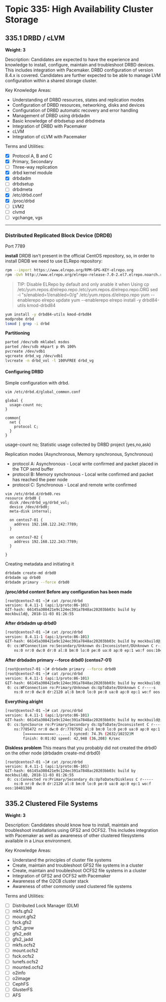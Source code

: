 # Topic 335: High Availability Cluster Storage

## 335.1 DRBD / cLVM

**Weight: 3**

Description: Candidates are expected to have the experience and knowledge to install, configure, maintain and troubleshoot DRBD devices. This includes integration with Pacemaker. DRBD configuration of version 8.4.x is covered. Candidates are further expected to be able to manage LVM configuration within a shared storage cluster.

Key Knowledge Areas:

- Understanding of DRBD resources, states and replication modes
- Configuration of DRBD resources, networking, disks and devices
- Configuration of DRBD automatic recovery and error handling
- Management of DRBD using drbdadm
- Basic knowledge of drbdsetup and drbdmeta
- Integration of DRBD with Pacemaker
- cLVM
- Integration of cLVM with Pacemaker

Terms and Utilities:

- [x] Protocol A, B and C
- [x] Primary, Secondary
- [ ] Three-way replication
- [x] drbd kernel module
- [x] drbdadm
- [ ] drbdsetup
- [ ] drbdmeta
- [x] /etc/drbd.conf
- [x] /proc/drbd
- [ ] LVM2
- [ ] clvmd
- [ ] vgchange, vgs
---
### Distributed Replicated Block Device (DRDB)

Port 7789

**install**
DRDB isn't present in the official CentOS repository, so, in order to install DRDB we need to use ELRepo repository:

```sh
rpm --import https://www.elrepo.org/RPM-GPG-KEY-elrepo.org
rpm -Uvh http://www.elrepo.org/elrepo-release-7.0-2.el7.elrepo.noarch.rpm
```

> TIP: Disable ELRepo by default and only anable it when Using
cp /etc/yum.repos.d/elrepo.repo /etc/yum.repos.d/elrepo.repo.ORG
sed -i "s/enabled=1/enabled=0/g" /etc/yum.repos.d/elrepo.repo
yum --enablerepo elrepo update
yum --enablerepo elrepo install -y drbd84-utils kmod-drbd84



```sh
yum install -y drbd84-utils kmod-drbd84
modprobe drbd
lsmod | grep -i drbd
```

**Partitioning**

```sh
parted /dev/sdb mklabel msdos
parted /dev/sdb mkpart p 0% 100%
pvcreate /dev/vdb1
vgcreate drbd_vg /dev/vdb1
lvcreate -n drbd_vol -l 100%FREE drbd_vg
```


#### Configuring DRBD

Simple configuration with drbd.

```SH
vim /etc/drbd.d/global_common.conf

global {
  usage-count no;
}

common{
  net {
    protocol C;
  }
}

```
usage-count no;   Statistic usage collected by DRBD project (yes,no,ask)


Replication modes (Asynchronous, Memory synchronous, Synchronous)
- protocol A: Asynchronous - Local write confirmed and packet placed in the TCP send buffer
- protocol B: Memory synchronous - Local write confirmed and packet has reached the peer node
- protocol C: Synchronous - Local and remote write confirmed

```SHELL
vim /etc/drbd.d/drbd0.res
resource drbd0 {
  disk /dev/drbd_vg/drbd_vol;
  device /dev/drbd0;
  meta-disk internal;

  on centos7-01 {
    address 192.168.122.242:7789;
  }

  on centos7-02 {
    address 192.168.122.243:7789;
  }

}
```

Creating metadata and initiating it

```sh
drbdadm create-md drbd0
drbdadm up drbd0
drbdadm primary --force drbd0
```


**/proc/drbd content**
**Before any configuration has been made**
```SH
[root@centos7-01 ~]# cat /proc/drbd
version: 8.4.11-1 (api:1/proto:86-101)
GIT-hash: 66145a308421e9c124ec391a7848ac20203bb03c build by mockbuild@, 2018-11-03 01:26:55
```
**After drbdadm up drbd0**
```sh
[root@centos7-01 ~]# cat /proc/drbd
version: 8.4.11-1 (api:1/proto:86-101)
GIT-hash: 66145a308421e9c124ec391a7848ac20203bb03c build by mockbuild@, 2018-11-03 01:26:55
 0: cs:WFConnection ro:Secondary/Unknown ds:Inconsistent/DUnknown C r----s
    ns:0 nr:0 dw:0 dr:0 al:8 bm:0 lo:0 pe:0 ua:0 ap:0 ep:1 wo:f oos:10481308
```
**After drbdadm primary --force drbd0 (centos7-01)**
```sh
[root@centos7-01 ~]# drbdadm primary --force drbd0
[root@centos7-01 ~]# cat /proc/drbd
version: 8.4.11-1 (api:1/proto:86-101)
GIT-hash: 66145a308421e9c124ec391a7848ac20203bb03c build by mockbuild@, 2018-11-03 01:26:55
 0: cs:WFConnection ro:Primary/Unknown ds:UpToDate/DUnknown C r----s
    ns:0 nr:0 dw:0 dr:2120 al:8 bm:0 lo:0 pe:0 ua:0 ap:0 ep:1 wo:f oos:10481308
```
**Everything alright**
```sh
[root@centos7-01 ~]# cat /proc/drbd
version: 8.4.11-1 (api:1/proto:86-101)
GIT-hash: 66145a308421e9c124ec391a7848ac20203bb03c build by mockbuild@, 2018-11-03 01:26:55
 0: cs:SyncSource ro:Primary/Secondary ds:UpToDate/Inconsistent C r-----
    ns:7785472 nr:0 dw:0 dr:7787592 al:8 bm:0 lo:0 pe:0 ua:0 ap:0 ep:1 wo:f oos:2695836
        [=============>......] synced: 74.3% (2632/10232)M
        finish: 0:01:02 speed: 42,948 (36,208) K/sec
```

**Diskless problem**
This means that you probably did not created the drbd0 on the other node (drbdadm create-md drbd0)
```shell
[root@centos7-01 ~]# cat /proc/drbd
version: 8.4.11-1 (api:1/proto:86-101)
GIT-hash: 66145a308421e9c124ec391a7848ac20203bb03c build by mockbuild@, 2018-11-03 01:26:55
 0: cs:Connected ro:Primary/Secondary ds:UpToDate/Diskless C r-----
    ns:0 nr:0 dw:0 dr:2120 al:8 bm:0 lo:0 pe:0 ua:0 ap:0 ep:1 wo:f oos:10481308
```



## 335.2 Clustered File Systems

**Weight: 3**

Description: Candidates should know how to install, maintain and troubleshoot installations using GFS2 and OCFS2. This includes integration with Pacemaker as well as awareness of other clustered filesystems available in a Linux environment.

Key Knowledge Areas:

- Understand the principles of cluster file systems
- Create, maintain and troubleshoot GFS2 file systems in a cluster
- Create, maintain and troubleshoot OCFS2 file systems in a cluster
- Integration of GFS2 and OCFS2 with Pacemaker
- Awareness of the O2CB cluster stack
- Awareness of other commonly used clustered file systems

Terms and Utilities:

- [ ] Distributed Lock Manager (DLM)
- [ ] mkfs.gfs2
- [ ] mount.gfs2
- [ ] fsck.gfs2
- [ ] gfs2_grow
- [ ] gfs2_edit
- [ ] gfs2_jadd
- [ ] mkfs.ocfs2
- [ ] mount.ocfs2
- [ ] fsck.ocfs2
- [ ] tunefs.ocfs2
- [ ] mounted.ocfs2
- [ ] o2info
- [ ] o2image
- [ ] CephFS
- [ ] GlusterFS
- [ ] AFS
